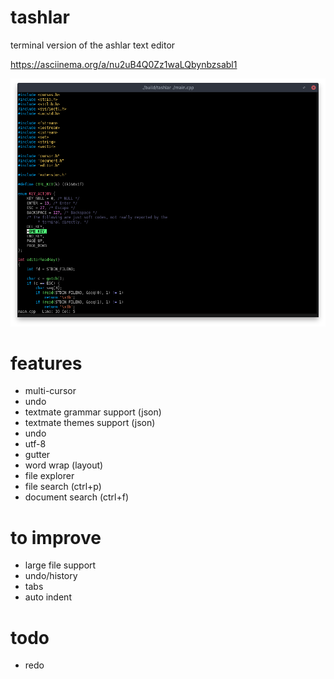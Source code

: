 # tashlar 


terminal version of the ashlar text editor

https://asciinema.org/a/nu2uB4Q0Zz1waLQbynbzsabl1

![early, version](https://raw.githubusercontent.com/icedman/tashlar/master/screenshots/Screenshot%20from%202020-07-05%2021-10-20.png)

# features
* multi-cursor
* undo
* textmate grammar support (json)
* textmate themes support (json)
* undo
* utf-8
* gutter
* word wrap (layout)
* file explorer
* file search (ctrl+p)
* document search (ctrl+f)

# to improve
* large file support
* undo/history
* tabs
* auto indent

# todo
* redo

